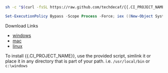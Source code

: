 ```bash
sh -c "$(curl -fsSL https://raw.github.com/techdecaf/{{.CI_PROJECT_NAME}}/master/install.sh)"
```

```powershell
Set-ExecutionPolicy Bypass -Scope Process -Force; iex ((New-Object System.Net.WebClient).DownloadString('https://raw.github.com/techdecaf/{{.CI_PROJECT_NAME}}/master/install.ps1'))
```

Download Links

- [windows]({{.DOWNLOAD_URI}}/windows/{{.CI_PROJECT_NAME}}.exe)
- [mac]({{.DOWNLOAD_URI}}/latest/darwin/{{.CI_PROJECT_NAME}})
- [linux]({{.DOWNLOAD_URI}}/latest/linux/{{.CI_PROJECT_NAME}})

To install {{.CI_PROJECT_NAME}}, use the provided script, simlink it or place it in any directory that is part of your path.
i.e. `/usr/local/bin` or `c:\windows`
